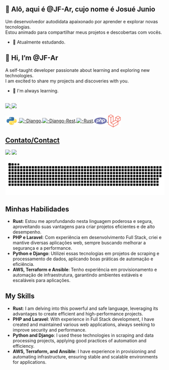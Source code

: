 ## 👋 Alô, aqui é @JF-Ar, cujo nome é Josué Junio
Um desenvolvedor autodidata apaixonado por aprender e explorar novas tecnologias. <br> Estou animado para compartilhar meus projetos e descobertas com vocês.
- 🌱 Atualmente estudando.
##   👋 Hi, I’m @JF-Ar
A self-taught developer passionate about learning and exploring new technologies. <br> I am excited to share my projects and discoveries with you.
- 🌱 I'm always learning.
<br>

<div>
  <a href="https://github.com/JF-Ar">
  <img height="180em" src="https://github-readme-stats.vercel.app/api?username=JF-Ar&show_icons=true&theme=dark&include_all_commits=true&count_private=false"/>
  <img height="180em" src="https://github-readme-stats.vercel.app/api/top-langs/?username=JF-Ar&layout=compact&langs_count=7&theme=dark"/>
</div>

<div style="display: inline_block"><br>  
  <img align="center" alt="-Python" height="30" width="40" src="https://raw.githubusercontent.com/devicons/devicon/master/icons/python/python-original.svg">
  <img align="center" alt="-Django" height="30" width="40" src="https://cdn.jsdelivr.net/gh/devicons/devicon@latest/icons/django/django-plain.svg"/>
  <img align="center" alt="-Django-Rest" height="30" width="40" src="https://cdn.jsdelivr.net/gh/devicons/devicon@latest/icons/djangorest/djangorest-plain.svg" />
  <img align="center" alt="-Rust" height="40" width="40" src="https://cdn.jsdelivr.net/gh/devicons/devicon@latest/icons/rust/rust-original.svg">
  <img align="center" alt="-PHP" height="40" width="40" src="https://github.com/devicons/devicon/blob/master/icons/php/php-plain.svg">
  <img align="center" alt="-Laravel" height="40" width="40" src="https://github.com/devicons/devicon/blob/master/icons/laravel/laravel-original.svg">
</div>

   ## Contato/Contact
<div>
  <a href="mailto:josue.fa2010@gmail.com"><img src="https://img.shields.io/badge/-Gmail-%23333?style=for-the-badge&logo=gmail&logoColor=white" target="_blank"></a>
  <a href="https://www.linkedin.com/in/jf-ar/"><img src="https://img.shields.io/badge/LinkedIn-0077B5?style=for-the-badge&logo=linkedin&logoColor=white" target="_blank"></a>

![Snake animation](https://github.com/JF-Ar/JF-Ar/blob/output/github-contribution-grid-snake.svg)

</div>

## Minhas Habilidades
- **Rust**: Estou me aprofundando nesta linguagem poderosa e segura, aproveitando suas vantagens para criar projetos eficientes e de alto desempenho.
- **PHP e Laravel**: Com experiência em desenvolvimento Full Stack, criei e mantive diversas aplicações web, sempre buscando melhorar a segurança e a performance.
- **Python e Django**: Utilizei essas tecnologias em projetos de scraping e processamento de dados, aplicando boas práticas de automação e eficiência.
- **AWS, Terraform e Ansible**: Tenho experiência em provisionamento e automação de infraestrutura, garantindo ambientes estáveis e escaláveis para aplicações.
## My Skills
- **Rust**: I am delving into this powerful and safe language, leveraging its advantages to create efficient and high-performance projects.
- **PHP and Laravel**: With experience in Full Stack development, I have created and maintained various web applications, always seeking to improve security and performance.
- **Python and Django**: I used these technologies in scraping and data processing projects, applying good practices of automation and efficiency.
- **AWS, Terraform, and Ansible**: I have experience in provisioning and automating infrastructure, ensuring stable and scalable environments for applications.
  
  
